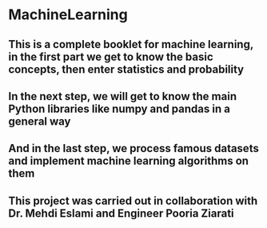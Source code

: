 # MachineLearning 
## This is a complete booklet for machine learning, in the first part we get to know the basic concepts, then enter statistics and probability
## In the next step, we will get to know the main Python libraries like numpy and pandas in a general way
## And in the last step, we process famous datasets and implement machine learning algorithms on them
## This project was carried out in collaboration with Dr. Mehdi Eslami and Engineer Pooria Ziarati
